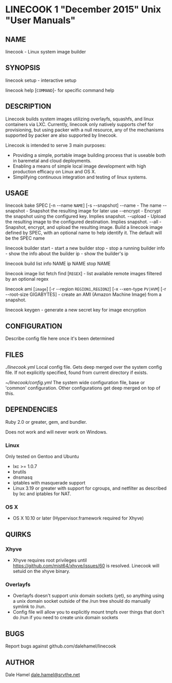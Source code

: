 LINECOOK 1 "December 2015" Unix "User Manuals"
=======================================

NAME
----

linecook - Linux system image builder

SYNOPSIS
--------

linecook setup - interactive setup

linecook help [`COMMAND`]- for specific command help

DESCRIPTION
-----------

Linecook builds system images utilizing overlayfs, squashfs, and linux containers via LXC. Currently, linecook only natively supports chef for provisioning, but using packer with a null resource, any of the mechanisms supported by packer are also supported by linecook.

Linecook is intended to serve 3 main purposes:

* Providing a simple, portable image building process that is useable both in baremetal and cloud deployments.
* Enabling a means of simple local image development with high production efficacy on Linux and OS X.
* Simplifying continuous integration and testing of linux systems.

USAGE
--------

linecook bake SPEC [-n --name `NAME`] [-s --snapshot]
  --name - The name
  --snapshot - Snapshot the resulting image for later use
  --encrypt - Encrypt the snapshot using the configured key. Implies snapshot.
  --upload - Upload the resulting image to the configured destination. Implies snapshot.
  --all - Snapshot, encrypt, and upload the resulting image.
  Build a linecook image defined by SPEC, with an optional name to help identify it. The default will be the SPEC name

linecook builder
  start - start a new builder
  stop - stop a running builder
  info - show the info about the builder
  ip - show the builder's ip

linecook build
  list
  info NAME
  ip NAME
  stop NAME

linecook image
  list
  fetch
  find [`REGEX`] - list available remote images filtered by an optional regex

linecook ami [`image`] [-r --region `REGION1,REGION2`] [-x --xen-type `PV|HVM`] [-r --root-size GIGABYTES] - create an AMI (Amazon Machine Image) from a snapshot.


linecook keygen - generate a new secret key for image encryption

CONFIGURATION
-------------

Describe config file here once it's been determined

FILES
-----

*./linecook.yml*
  Local config file. Gets deep merged over the system config file. If not explicitly specified, found from current directory if exists.

*~/linecook/config.yml*
  The system wide configuration file, base or 'common' configuration. Other configurations get deep merged on top of this.

DEPENDENCIES
-----

Ruby 2.0 or greater, gem, and bundler.

Does not work and will never work on Windows.

### Linux

Only tested on Gentoo and Ubuntu

* lxc >= 1.0.7
* brutils
* dnsmasq
* iptables with masquerade support
* Linux 3.19 or greater with support for cgroups, and netfilter as described by lxc and iptables for NAT.


### OS X

* OS X 10.10 or later (Hypervisor.framework required for Xhyve)

QUIRKS
-----------

### Xhyve

+ Xhyve requires root privileges until https://github.com/mist64/xhyve/issues/60 is resolved. Linecook will setuid on the xhyve binary.

### Overlayfs

+ Overlayfs doesn't support unix domain sockets (yet), so anything using a unix domain socket outside of the /run tree should do manually symlink to /run.
+ Config file will allow you to explicitly mount tmpfs over things that don't do /run if you need to create unix domain sockets

BUGS
----

Report bugs against github.com/dalehamel/linecook

AUTHOR
------

Dale Hamel <dale.hamel@srvthe.net>
